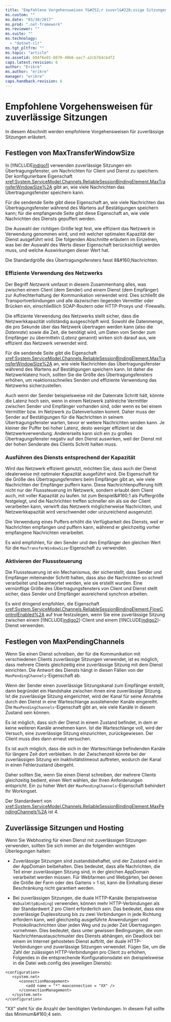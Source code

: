 ```yaml
---
title: "Empfohlene Vorgehensweisen f&#252;r zuverl&#228;ssige Sitzungen | Microsoft Docs"
ms.custom: ""
ms.date: "03/30/2017"
ms.prod: ".net-framework"
ms.reviewer: ""
ms.suite: ""
ms.technology: 
  - "dotnet-clr"
ms.tgt_pltfrm: ""
ms.topic: "article"
ms.assetid: b94f6e01-8070-40b6-aac7-a2cb7b4cb4f2
caps.latest.revision: 6
author: "Erikre"
ms.author: "erikre"
manager: "erikre"
caps.handback.revision: 6
---
```

# Empfohlene Vorgehensweisen f&#252;r zuverl&#228;ssige Sitzungen
In diesem Abschnitt werden empfohlene Vorgehensweisen für zuverlässige Sitzungen erläutert.  
  
## Festlegen von MaxTransferWindowSize  
 In [!INCLUDE[indigo1](../../../../includes/indigo1-md.md)] verwenden zuverlässige Sitzungen ein Übertragungsfenster, um Nachrichten für Client und Dienst zu speichern.  Der konfigurierbare Eigenschaft <xref:System.ServiceModel.Channels.ReliableSessionBindingElement.MaxTransferWindowSize%2A> gibt an, wie viele Nachrichten das Übertragungsfenster speichern kann.  
  
 Für die sendende Seite gibt diese Eigenschaft an, wie viele Nachrichten das Übertragungsfenster während des Wartens auf Bestätigungen speichern kann; für die empfangende Seite gibt diese Eigenschaft an, wie viele Nachrichten des Diensts gepuffert werden.  
  
 Die Auswahl der richtigen Größe legt fest, wie effizient das Netzwerk in Verwendung genommen wird, und mit welcher optimalen Kapazität der Dienst ausgeführt wird.  Die folgenden Abschnitte erläutern im Einzelnen, was bei der Auswahl des Werts dieser Eigenschaft berücksichtigt werden muss, und welche Auswirkungen dieser Wert hat.  
  
 Die Standardgröße des Übertragungsfensters fasst 8&\#160;Nachrichten.  
  
### Effiziente Verwendung des Netzwerks  
 Der Begriff *Netzwerk* umfasst in diesem Zusammenhang alles, was zwischen einem Client \(dem Sender\) und einem Dienst \(dem Empfänger\) zur Aufrechterhaltung der Kommunikation verwendet wird.  Dies schließt die Transportverbindungen und alle dazwischen liegenden Vermittler oder Brücken ein, einschließlich SOAP\-Routern oder HTTP\-Proxys und \-Firewalls.  
  
 Die effiziente Verwendung des Netzwerks stellt sicher, dass die Netzwerkkapazität vollständig ausgeschöpft wird.  Sowohl die Datenmenge, die pro Sekunde über das Netzwerk übertragen werden kann \(also die *Datenrate*\) sowie die Zeit, die benötigt wird, um Daten vom Sender zum Empfänger zu übermitteln \(*Latenz* genannt\) wirken sich darauf aus, wie effizient das Netzwerk verwendet wird.  
  
 Für die sendende Seite gibt die Eigenschaft <xref:System.ServiceModel.Channels.ReliableSessionBindingElement.MaxTransferWindowSize%2A> an, wie viele Nachrichten das Übertragungsfenster während des Wartens auf Bestätigungen speichern kann.  Ist daher die Netzwerklatenz hoch, sollten Sie die Größe des Übertragungsfensters erhöhen, um reaktionsschnelles Senden und effiziente Verwendung das Netzwerks sicherzustellen.  
  
 Auch wenn der Sender beispielsweise mit der Datenrate Schritt hält, könnte die Latenz hoch sein, wenn in einem Netzwerk zahlreiche Vermittler zwischen Sender und Empfänger vorhanden sind, oder wenn es bei einem Vermittler bzw. im Netzwerk zu Datenverlusten kommt.  Daher muss der Sender auf Bestätigungen für die Nachrichten in seinem Übertragungsfenster warten, bevor er weitere Nachrichten senden kann.  Je kleiner der Puffer bei hoher Latenz, desto weniger effizient ist die Netzwerkverwendung.  Andererseits kann sich ein zu großes Übertragungsfenster negativ auf den Dienst auswirken, weil der Dienst mit der hohen Senderate des Clients Schritt halten muss.  
  
### Ausführen des Diensts entsprechend der Kapazität  
 Wird das Netzwerk effizient genutzt, möchten Sie, dass auch der Dienst idealerweise mit optimaler Kapazität ausgeführt wird.  Die Eigenschaft für die Größe des Übertragungsfensters beim Empfänger gibt an, wie viele Nachrichten der Empfänger puffern kann.  Diese Nachrichtenpufferung hilft nicht nur der Flusssteuerung im Netzwerk, sondern erlaubt dem Client auch, mit voller Kapazität zu laufen.  Ist zum Beispiel&\#160;1 als Puffergröße festgelegt, und die Nachrichten treffen schneller ein als sie der Client verarbeiten kann, verwirft das Netzwerk möglicherweise Nachrichten, und Netzwerkkapazität wird verschwendet oder unzureichend ausgenutzt.  
  
 Die Verwendung eines Puffers erhöht die Verfügbarkeit des Diensts, weil er Nachrichten empfangen und puffern kann, während er gleichzeitig vorher empfangene Nachrichten verarbeitet.  
  
 Es wird empfohlen, für den Sender und den Empfänger den gleichen Wert für die `MaxTransferWindowSize`\-Eigenschaft zu verwenden.  
  
### Aktivieren der Flusssteuerung  
 Die Flusssteuerung ist ein Mechanismus, der sicherstellt, dass Sender und Empfänger miteinander Schritt halten, dass also die Nachrichten so schnell verarbeitet und beantwortet werden, wie sie erstellt wurden.  Eine vernünftige Größe des Übertragungsfensters von Client und Dienst stellt sicher, dass Sender und Empfänger ausreichend synchron arbeiten.  
  
 Es wird dringend empfohlen, die Eigenschaft <xref:System.ServiceModel.Channels.ReliableSessionBindingElement.FlowControlEnabled%2A> auf true festzulegen, wenn Sie eine zuverlässige Sitzung zwischen einem [!INCLUDE[indigo2](../../../../includes/indigo2-md.md)]\-Client und einem [!INCLUDE[indigo2](../../../../includes/indigo2-md.md)]\-Dienst verwenden.  
  
## Festlegen von MaxPendingChannels  
 Wenn Sie einen Dienst schreiben, der für die Kommunikation mit verschiedenen Clients zuverlässige Sitzungen verwendet, ist es möglich, dass mehrere Clients gleichzeitig eine zuverlässige Sitzung mit dem Dienst einrichten.  Die Antwort des Diensts hängt in diesen Fällen von der `MaxPendingChannels`\-Eigenschaft ab.  
  
 Wenn der Sender einen zuverlässige Sitzungskanal zum Empfänger erstellt, dann begründet ein Handshake zwischen ihnen eine zuverlässige Sitzung.  Ist die zuverlässige Sitzung eingerichtet, wird der Kanal für seine Annahme durch den Dienst in eine Warteschlange ausstehender Kanäle eingereiht.  Die `MaxPendingChannels`\-Eigenschaft gibt an, wie viele Kanäle in diesem Zustand sein können.  
  
 Es ist möglich, dass sich der Dienst in einem Zustand befindet, in dem er keine weiteren Kanäle annehmen kann.  Ist die Warteschlange voll, wird der Versuch, eine zuverlässige Sitzung einzurichten, zurückgewiesen. Der Client muss dies dann erneut versuchen.  
  
 Es ist auch möglich, dass die sich in der Warteschlange befindenden Kanäle für längere Zeit dort verbleiben.  In der Zwischenzeit könnte bei der zuverlässigen Sitzung ein Inaktivitätstimeout auftreten, wodurch der Kanal in einen Fehlerzustand übergeht.  
  
 Daher sollten Sie, wenn Sie einen Dienst schreiben, der mehrere Clients gleichzeitig bedient, einen Wert wählen, der Ihren Anforderungen entspricht.  Ein zu hoher Wert der `MaxPendingChannels`\-Eigenschaft behindert Ihr Workingset.  
  
 Der Standardwert von <xref:System.ServiceModel.Channels.ReliableSessionBindingElement.MaxPendingChannels%2A> ist 4.  
  
## Zuverlässige Sitzungen und Hosting  
 Wenn Sie Webhosting für einen Dienst mit zuverlässigen Sitzungen verwenden, sollten Sie sich immer an die folgenden wichtigen Überlegungen halten:  
  
-   Zuverlässige Sitzungen sind zustandsbehaftet, und der Zustand wird in der AppDomain beibehalten.  Dies bedeutet, dass alle Nachrichten, die Teil einer zuverlässigen Sitzung sind, in der gleichen AppDomain verarbeitet werden müssen.  Für Webfarmen und Webgärten, bei denen die Größe der Farm oder des Gartens \> 1 ist, kann die Einhaltung dieser Beschränkung nicht garantiert werden.  
  
-   Bei zuverlässigen Sitzungen, die duale HTTP\-Kanäle \(beispielsweise `WsDualHttpBinding`\) verwenden, können mehr HTTP\-Verbindungen als der Standardwert 2 pro Client erforderlich sein.  Das bedeutet, dass eine zuverlässige Duplexsitzung bis zu zwei Verbindungen in jede Richtung erfordern kann, weil gleichzeitig ausgeführte Anwendungen und Protokollnachrichten über jeden Weg und zu jeder Zeit Übertragungen vornehmen.  Dies bedeutet, dass unter gewissen Bedingungen, die vom Nachrichtenaustauschmuster des Diensts abhängen, ein Deadlock bei einem im Internet gehosteten Dienst auftritt, der duale HTTP\-Verbindungen und zuverlässige Sitzungen verwendet.  Fügen Sie, um die Zahl der zulässigen HTTP\-Verbindungen pro Client zu erhöhen, Folgendes in die entsprechende Konfigurationsdatei ein \(beispielsweise in die Datei web.config des jeweiligen Diensts\):  
  
```  
<configuration>  
   <system.net>  
      <connectionManagement>  
         <add name = "*" maxconnection = "XX" />  
      </connectionManagement>  
   </system.net>  
</configuration>  
```  
  
 "XX" steht für die Anzahl der benötigten Verbindungen.  In diesem Fall sollte das Minimum&\#160;4 sein.